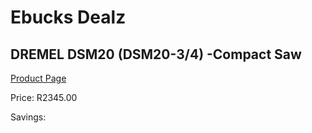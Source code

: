 
# Ebucks Dealz
## DREMEL DSM20 (DSM20-3/4) -Compact Saw
[Product Page](https://www.ebucks.com/web/shop/productSelected.do?prodId=1045165540&catId=714994827)

Price: R2345.00

Savings: 


	